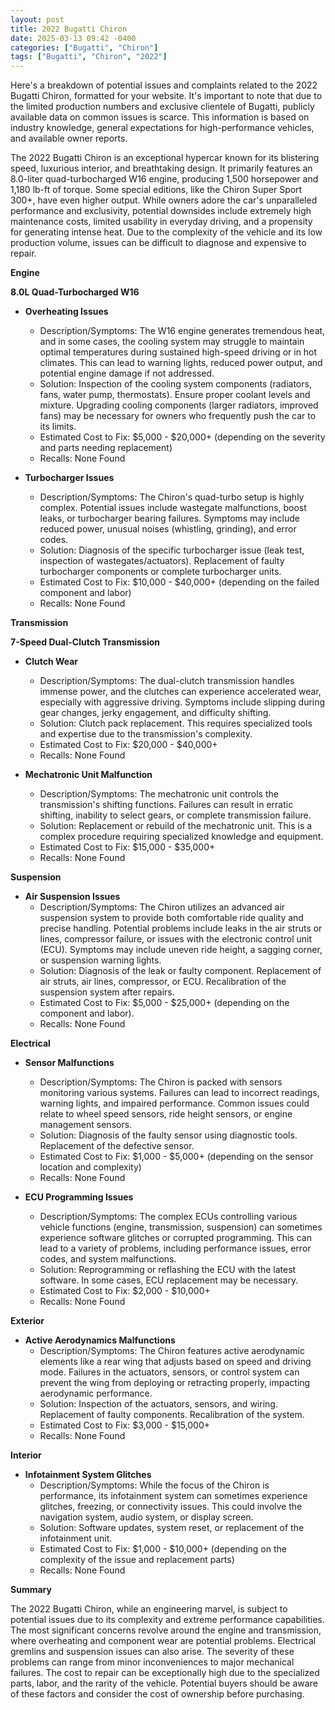 ```yaml
---
layout: post
title: 2022 Bugatti Chiron
date: 2025-03-13 09:42 -0400
categories: ["Bugatti", "Chiron"]
tags: ["Bugatti", "Chiron", "2022"]
---
```

Here's a breakdown of potential issues and complaints related to the 2022 Bugatti Chiron, formatted for your website. It's important to note that due to the limited production numbers and exclusive clientele of Bugatti, publicly available data on common issues is scarce. This information is based on industry knowledge, general expectations for high-performance vehicles, and available owner reports.

The 2022 Bugatti Chiron is an exceptional hypercar known for its blistering speed, luxurious interior, and breathtaking design. It primarily features an 8.0-liter quad-turbocharged W16 engine, producing 1,500 horsepower and 1,180 lb-ft of torque. Some special editions, like the Chiron Super Sport 300+, have even higher output. While owners adore the car's unparalleled performance and exclusivity, potential downsides include extremely high maintenance costs, limited usability in everyday driving, and a propensity for generating intense heat. Due to the complexity of the vehicle and its low production volume, issues can be difficult to diagnose and expensive to repair.

**Engine**

**8.0L Quad-Turbocharged W16**

*   **Overheating Issues**
    *   Description/Symptoms: The W16 engine generates tremendous heat, and in some cases, the cooling system may struggle to maintain optimal temperatures during sustained high-speed driving or in hot climates. This can lead to warning lights, reduced power output, and potential engine damage if not addressed.
    *   Solution: Inspection of the cooling system components (radiators, fans, water pump, thermostats). Ensure proper coolant levels and mixture. Upgrading cooling components (larger radiators, improved fans) may be necessary for owners who frequently push the car to its limits.
    *   Estimated Cost to Fix: $5,000 - $20,000+ (depending on the severity and parts needing replacement)
    *   Recalls: None Found

*   **Turbocharger Issues**
    *   Description/Symptoms: The Chiron's quad-turbo setup is highly complex. Potential issues include wastegate malfunctions, boost leaks, or turbocharger bearing failures. Symptoms may include reduced power, unusual noises (whistling, grinding), and error codes.
    *   Solution: Diagnosis of the specific turbocharger issue (leak test, inspection of wastegates/actuators). Replacement of faulty turbocharger components or complete turbocharger units.
    *   Estimated Cost to Fix: $10,000 - $40,000+ (depending on the failed component and labor)
    *   Recalls: None Found

**Transmission**

**7-Speed Dual-Clutch Transmission**

*   **Clutch Wear**
    *   Description/Symptoms: The dual-clutch transmission handles immense power, and the clutches can experience accelerated wear, especially with aggressive driving. Symptoms include slipping during gear changes, jerky engagement, and difficulty shifting.
    *   Solution: Clutch pack replacement. This requires specialized tools and expertise due to the transmission's complexity.
    *   Estimated Cost to Fix: $20,000 - $40,000+
    *   Recalls: None Found

*   **Mechatronic Unit Malfunction**
    *   Description/Symptoms: The mechatronic unit controls the transmission's shifting functions. Failures can result in erratic shifting, inability to select gears, or complete transmission failure.
    *   Solution: Replacement or rebuild of the mechatronic unit. This is a complex procedure requiring specialized knowledge and equipment.
    *   Estimated Cost to Fix: $15,000 - $35,000+
    *   Recalls: None Found

**Suspension**

*   **Air Suspension Issues**
    *   Description/Symptoms: The Chiron utilizes an advanced air suspension system to provide both comfortable ride quality and precise handling. Potential problems include leaks in the air struts or lines, compressor failure, or issues with the electronic control unit (ECU). Symptoms may include uneven ride height, a sagging corner, or suspension warning lights.
    *   Solution: Diagnosis of the leak or faulty component. Replacement of air struts, air lines, compressor, or ECU. Recalibration of the suspension system after repairs.
    *   Estimated Cost to Fix: $5,000 - $25,000+ (depending on the component and labor).
    *   Recalls: None Found

**Electrical**

*   **Sensor Malfunctions**
    *   Description/Symptoms: The Chiron is packed with sensors monitoring various systems. Failures can lead to incorrect readings, warning lights, and impaired performance. Common issues could relate to wheel speed sensors, ride height sensors, or engine management sensors.
    *   Solution: Diagnosis of the faulty sensor using diagnostic tools. Replacement of the defective sensor.
    *   Estimated Cost to Fix: $1,000 - $5,000+ (depending on the sensor location and complexity)
    *   Recalls: None Found

*   **ECU Programming Issues**
    *   Description/Symptoms: The complex ECUs controlling various vehicle functions (engine, transmission, suspension) can sometimes experience software glitches or corrupted programming. This can lead to a variety of problems, including performance issues, error codes, and system malfunctions.
    *   Solution: Reprogramming or reflashing the ECU with the latest software. In some cases, ECU replacement may be necessary.
    *   Estimated Cost to Fix: $2,000 - $10,000+
    *   Recalls: None Found

**Exterior**

*   **Active Aerodynamics Malfunctions**
    *   Description/Symptoms: The Chiron features active aerodynamic elements like a rear wing that adjusts based on speed and driving mode. Failures in the actuators, sensors, or control system can prevent the wing from deploying or retracting properly, impacting aerodynamic performance.
    *   Solution: Inspection of the actuators, sensors, and wiring. Replacement of faulty components. Recalibration of the system.
    *   Estimated Cost to Fix: $3,000 - $15,000+
    *   Recalls: None Found

**Interior**

*   **Infotainment System Glitches**
    *   Description/Symptoms: While the focus of the Chiron is performance, its infotainment system can sometimes experience glitches, freezing, or connectivity issues. This could involve the navigation system, audio system, or display screen.
    *   Solution: Software updates, system reset, or replacement of the infotainment unit.
    *   Estimated Cost to Fix: $1,000 - $10,000+ (depending on the complexity of the issue and replacement parts)
    *   Recalls: None Found

**Summary**

The 2022 Bugatti Chiron, while an engineering marvel, is subject to potential issues due to its complexity and extreme performance capabilities. The most significant concerns revolve around the engine and transmission, where overheating and component wear are potential problems. Electrical gremlins and suspension issues can also arise. The severity of these problems can range from minor inconveniences to major mechanical failures. The cost to repair can be exceptionally high due to the specialized parts, labor, and the rarity of the vehicle. Potential buyers should be aware of these factors and consider the cost of ownership before purchasing.

